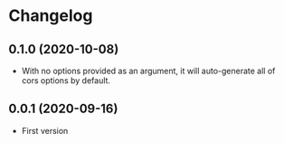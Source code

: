 Changelog
=========

0.1.0 (2020-10-08)
------------------

* With no options provided as an argument, it will auto-generate all of cors options by default.

0.0.1 (2020-09-16)
------------------

* First version
